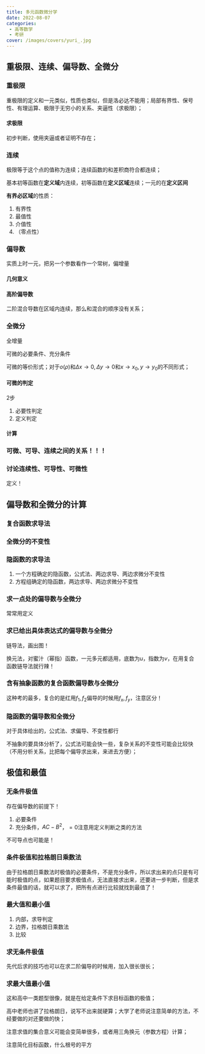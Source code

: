```yaml
---
title: 多元函数微分学
date: 2022-08-07
categories:
 - 高等数学
 - 考研
cover: /images/covers/yuri_.jpg
---
```


## 重极限、连续、偏导数、全微分

### 重极限

重极限的定义和一元类似，性质也类似，但是洛必达不能用；局部有界性、保号性、有理运算、极限于无穷小的关系、夹逼性（求极限）；

#### 求极限

初步判断，使用夹逼或者证明不存在；

### 连续

极限等于这个点的值称为连续；连续函数的和差积商符合都连续；

基本初等函数在**定义域**内连续，初等函数在**定义区域**连续；一元的在**定义区间**

**有界必区域**的性质：

1. 有界性
2. 最值性
3. 介值性
4. （零点性）


### 偏导数

实质上时一元，把另一个参数看作一个常树，偏增量

#### 几何意义

#### 高阶偏导数

二阶混合导数在区域内连续，那么和混合的顺序没有关系；

### 全微分

全增量

可微的必要条件、充分条件

可微的等价形式；对于$o(\rho)$和$\Delta x\to0,\Delta y\to0$和$x\to x_0,y\to y_0$的不同形式；

#### 可微的判定

2步
1. 必要性判定
2. 定义判定

#### 计算


### 可微、可导、连续之间的关系！！！


### 讨论连续性、可导性、可微性

定义！

## 偏导数和全微分的计算

### 复合函数求导法

### 全微分的不变性

### 隐函数的求导法

1. 一个方程确定的隐函数，公式法、两边求导、两边求微分不变性
2. 方程组确定的隐函数，两边求导、两边求微分不变性

### 求一点处的偏导数与全微分

常常用定义

### 求已给出具体表达式的偏导数与全微分

链导法，画出图！

换元法，对蜜汁（幂指）函数，一元多元都适用，底数为$u$，指数为$v$，在用复合函数链导法就行辣！

### 含有抽象函数的复合函数偏导数与全微分

这种考的最多，复合的是红用$f_1,f_2$偏导的时候用$f_x,f_y$，注意区分！

### 隐函数的偏导数和全微分

对于具体给出的，公式法、求偏导、不变性都行

不抽象的要具体分析了，公式法可能会快一些，复杂关系的不变性可能会比较快（不用分析关系，比把每个偏导求出来，来进去方便）；

## 极值和最值

### 无条件极值

存在偏导数的前提下！
1. 必要条件
2. 充分条件，$AC-B^2$，$=0$注意用定义判断之类的方法

不可导点也可能是！

### 条件极值和拉格朗日乘数法

由于拉格朗日乘数法时极值的必要条件，不是充分条件，所以求出来的点只是有可能时极值的点，如果题目要求极值点，无法直接求出来，还要进一步判断，但是求条件最值的话，就可以求了，把所有点进行比较就找到最值了！

### 最大值和最小值

1. 内部，求导判定
2. 边界，拉格朗日乘数法
3. 比较

### 求无条件极值

先代后求的技巧也可以在求二阶偏导的时候用，加入很长很长；

### 求最大值最小值

这和高中一类题型很像，就是在给定条件下求目标函数的极值；

高中老师也讲了拉格朗日，说写不出来就硬算；大学了老师说注意简单的方法，不经要做的对还要做的快；

注意求值的集合意义可能会变简单很多，或者用三角换元（参数方程）计算；

注意简化目标函数，什么根号的平方